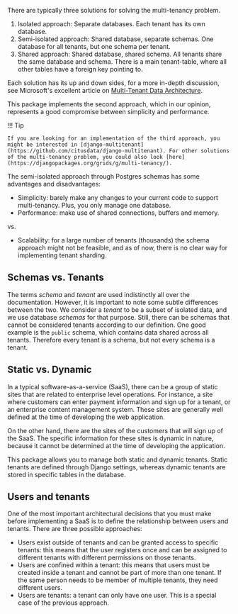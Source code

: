 There are typically three solutions for solving the multi-tenancy problem.

1. Isolated approach: Separate databases. Each tenant has its own database.
2. Semi-isolated approach: Shared database, separate schemas. One database for all tenants, but one schema per tenant.
3. Shared approach: Shared database, shared schema. All tenants share the same database and schema. There is a main tenant-table, where all other tables have a foreign key pointing to.

Each solution has its up and down sides, for a more in-depth discussion, see Microsoft's excellent article on [Multi-Tenant Data Architecture](https://docs.microsoft.com/en-us/azure/sql-database/saas-tenancy-app-design-patterns).

This package implements the second approach, which in our opinion, represents a good compromise between simplicity and performance.

!!! Tip

    If you are looking for an implementation of the third approach, you might be interested in [django-multitenant](https://github.com/citusdata/django-multitenant). For other solutions of the multi-tenancy problem, you could also look [here](https://djangopackages.org/grids/g/multi-tenancy/).

The semi-isolated approach through Postgres schemas has some advantages and disadvantages:

- Simplicity: barely make any changes to your current code to support multi-tenancy. Plus, you only manage one database.
- Performance: make use of shared connections, buffers and memory.

vs.

- Scalability: for a large number of tenants (thousands) the schema approach might not be feasible, and as of now, there is no clear way for implementing tenant sharding.

## Schemas vs. Tenants

The terms _schema_ and _tenant_ are used indistinctly all over the documentation. However, it is important to note some subtle differences between the two. We consider a _tenant_ to be a subset of isolated data, and we use database _schemas_ for that purpose. Still, there can be schemas that cannot be considered tenants according to our definition. One good example is the `public` schema, which contains data shared across all tenants. Therefore every tenant is a schema, but not every schema is a tenant.

## Static vs. Dynamic

In a typical software-as-a-service (SaaS), there can be a group of static sites that are related to enterprise level operations. For instance, a site where customers can enter payment information and sign up for a tenant, or an enterprise content management system. These sites are generally well defined at the time of developing the web application.

On the other hand, there are the sites of the customers that will sign up of the SaaS. The specific information for these sites is dynamic in nature, because it cannot be determined at the time of developing the application.

This package allows you to manage both static and dynamic tenants. Static tenants are defined through Django settings, whereas dynamic tenants are stored in specific tables in the database.

## Users and tenants

One of the most important architectural decisions that you must make before implementing a SaaS is to define the relationship between users and tenants. There are three possible approaches:

- Users exist outside of tenants and can be granted access to specific tenants: this means that the user registers once and can be assigned to different tenants with different permissions on those tenants.
- Users are confined within a tenant: this means that users must be created inside a tenant and cannot be part of more than one tenant. If the same person needs to be member of multiple tenants, they need different users.
- Users are tenants: a tenant can only have one user. This is a special case of the previous approach.
